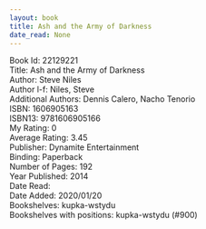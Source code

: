 ```yaml
---
layout: book
title: Ash and the Army of Darkness
date_read: None
---
```


Book Id: 22129221<br />
Title: Ash and the Army of Darkness<br />
Author: Steve Niles<br />
Author l-f: Niles, Steve<br />
Additional Authors: Dennis Calero, Nacho Tenorio<br />
ISBN: 1606905163<br />
ISBN13: 9781606905166<br />
My Rating: 0<br />
Average Rating: 3.45<br />
Publisher: Dynamite Entertainment<br />
Binding: Paperback<br />
Number of Pages: 192<br />
Year Published: 2014<br />
Date Read: <br />
Date Added: 2020/01/20<br />
Bookshelves: kupka-wstydu<br />
Bookshelves with positions: kupka-wstydu (#900)<br />

